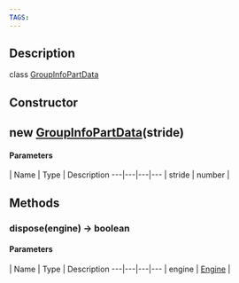 ```yaml
---
TAGS:
---
```

## Description

class [GroupInfoPartData](/classes/2.4/GroupInfoPartData)



## Constructor

## new [GroupInfoPartData](/classes/2.4/GroupInfoPartData)(stride)



#### Parameters
 | Name | Type | Description
---|---|---|---
 | stride | number | 

## Methods

### dispose(engine) &rarr; boolean



#### Parameters
 | Name | Type | Description
---|---|---|---
 | engine | [Engine](/classes/2.4/Engine) | 

